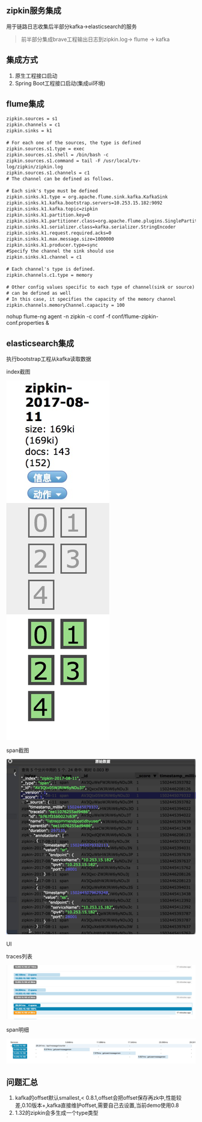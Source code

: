 ## zipkin服务集成

用于链路日志收集后半部分kafka->elasticsearch的服务

> 前半部分集成brave工程输出日志到zipkin.log-> flume -> kafka

## 集成方式

1. 原生工程接口启动
2. Spring Boot工程接口启动(集成ui环境)

## flume集成

```
zipkin.sources = s1
zipkin.channels = c1
zipkin.sinks = k1

# For each one of the sources, the type is defined
zipkin.sources.s1.type = exec
zipkin.sources.s1.shell = /bin/bash -c
zipkin.sources.s1.command = tail -F /usr/local/tv-log/zipkin/zipkin.log
zipkin.sources.s1.channels = c1
# The channel can be defined as follows.

# Each sink's type must be defined
zipkin.sinks.k1.type = org.apache.flume.sink.kafka.KafkaSink
zipkin.sinks.k1.kafka.bootstrap.servers=10.253.15.182:9092
zipkin.sinks.k1.kafka.topic=zipkin
zipkin.sinks.k1.partition.key=0
zipkin.sinks.k1.partitioner.class=org.apache.flume.plugins.SinglePartition
zipkin.sinks.k1.serializer.class=kafka.serializer.StringEncoder
zipkin.sinks.k1.request.required.acks=0
zipkin.sinks.k1.max.message.size=1000000
zipkin.sinks.k1.producer.type=sync
#Specify the channel the sink should use
zipkin.sinks.k1.channel = c1

# Each channel's type is defined.
zipkin.channels.c1.type = memory

# Other config values specific to each type of channel(sink or source)
# can be defined as well
# In this case, it specifies the capacity of the memory channel
zipkin.channels.memoryChannel.capacity = 100

```

nohup flume-ng agent -n zipkin -c conf -f conf/flume-zipkin-conf.properties &


## elasticsearch集成

执行bootstrap工程从kafka读取数据

index截图

![](./src/es-index.png) 

span截图

![](./src/es-span.png)

UI

traces列表

![](./src/es-zipkin-trace.png)

span明细

![](./src/es-span-trace.png)

 
## 问题汇总

1. kafka的offset默认smallest,< 0.8.1,offset会把offset保存再zk中,性能较差,0.10版本+,kafka直接维护offset,需要自己去设置,当前demo使用0.8
2. 1.32的zipkin会多生成一个type类型

